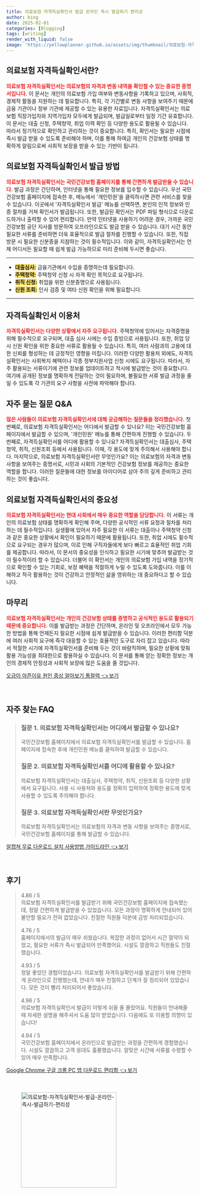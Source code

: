 ```yaml
---
title: 의료보험 자격득실확인서 발급 온라인 즉시 발급하기 편리성
author: bing
date: 2025-02-01
categories: [Blogging]
tags: [writing]
render_with_liquid: false
image: 'https://yellowplanner.github.io/assets/img/thumbnail/의료보험-자격득실확인서-발급-온라인-즉시-발급하기-편리성.webp'
---
```



<h2 id='의료보험_자격득실확인서_정의'>의료보험 자격득실확인서란?</h2>

<p><b><span style="color: #ee2323;">의료보험 자격득실확인서는 의료보험의 자격과 변동 내역을 확인할 수 있는 중요한 증명서입니다.</span></b> 이 문서는 개인의 의료보험 가입 여부와 변동사항을 기록하고 있으며, 사회적, 경제적 활동을 지원하는 데 필요합니다. 특히, 각 기간별로 변동 사항을 보여주기 때문에 금융 기관이나 정부 기관에 제공할 수 있는 유용한 자료입니다. 자격득실확인서는 의료보험 직장가입자와 지역가입자 모두에게 발급되며, 발급일로부터 일정 기간 유효합니다. 이 문서는 대출 신청, 주택청약, 취업 이력 확인 등 다양한 용도로 활용될 수 있습니다. 따라서 정기적으로 확인하고 관리하는 것이 중요합니다. 특히, 확인서는 필요한 시점에 즉시 발급 받을 수 있도록 준비해야 하며, 이를 통해 하여금 개인의 건강보험 상태를 명확하게 알림으로써 사회적 보장을 받을 수 있는 기반이 됩니다.</p>

<h2 id='자격득실확인서_발급방법'>의료보험 자격득실확인서 발급 방법</h2>

<p><b><span style="color: #ee2323;">의료보험 자격득실확인서는 국민건강보험 홈페이지를 통해 간편하게 발급받을 수 있습니다.</span></b> 발급 과정은 간단하며, 인터넷을 통해 필요한 정보를 입수할 수 있습니다. 우선 국민건강보험 홈페이지에 접속한 후, 메뉴에서 '개인민원'을 클릭하시면 관련 서비스를 찾을 수 있습니다. 이곳에서 '자격득실확인서 발급' 메뉴를 선택하면, 본인의 인적 정보와 인증 절차를 거쳐 확인서가 발급됩니다. 또한, 발급된 확인서는 PDF 파일 형식으로 다운로드하거나 출력할 수 있어 편리합니다. 만약 인터넷을 사용하기 어려운 경우, 가까운 국민건강보험 공단 지사를 방문하여 오프라인으로도 발급 받을 수 있습니다. 대기 시간 동안 필요한 서류를 준비하면 더욱 효율적으로 발급 절차를 진행할 수 있습니다. 또한, 직접 방문 시 필요한 신분증을 지참하는 것이 필수적입니다. 이와 같이, 자격득실확인서는 언제 어디서든 필요할 때 쉽게 발급 가능하므로 미리 준비해 두시면 좋습니다.</p>

<hr />

<ul>
    <li><b><span style="background-color: #ffe066;">대출심사:</span></b> 금융기관에서 수입을 증명하는데 필요합니다.</li>
    <li><b><span style="background-color: #ffe066;">주택청약:</span></b> 주택청약 신청 시 자격 확인 목적으로 요구됩니다.</li>
    <li><b><span style="background-color: #ffe066;">취직 신청:</span></b> 취업을 위한 신분증명으로 사용됩니다.</li>
    <li><b><span style="background-color: #ffe066;">신원 조회:</span></b> 인사 검증 및 여타 신원 확인을 위해 필요합니다.</li>
</ul>

<hr />

<h2 id='의료보험_자격득실확인서_이용처'>자격득실확인서 이용처</h2>

<p><b><span style="color: #ee2323;">자격득실확인서는 다양한 상황에서 자주 요구됩니다.</span></b> 주택청약에 있어서는 자격증명을 위해 필수적으로 요구되며, 대출 심사 시에는 수입 증빙으로 사용됩니다. 또한, 취업 당시 신원 확인을 위한 중요한 서류로 활용될 수 있습니다. 특히, 여러 사람과의 고용에 대한 신뢰를 형성하는 데 긍정적인 영향을 미칩니다. 이러한 다양한 활용처 외에도, 자격득실확인서는 사회복지 혜택이나 각종 정부지원사업 신청 시에도 요구됩니다. 따라서, 자주 활용되는 서류이기에 관련 정보를 업데이트하고 적시에 발급받는 것이 중요합니다. 여기에 공개된 정보를 명확하게 전달하는 것이 필요하며, 불필요한 서류 발급 과정을 줄일 수 있도록 각 기관의 요구 사항을 사전에 파악해야 합니다.</p>

<h2 id='자주_묻는_질문'>자주 묻는 질문 Q&A</h2>

<p><b><span style="color: #ee2323;">많은 사람들이 의료보험 자격득실확인서에 대해 궁금해하는 질문들을 정리했습니다.</span></b> 첫 번째로, 의료보험 자격득실확인서는 어디에서 발급할 수 있나요? 이는 국민건강보험 홈페이지에서 발급할 수 있으며, '개인민원' 메뉴를 통해 간편하게 진행할 수 있습니다. 두 번째로, 자격득실확인서를 어디에 활용할 수 있나요? 자격득실확인서는 대출심사, 주택청약, 취직, 신원조회 등에서 사용됩니다. 이때, 각 용도에 맞게 주의해서 사용해야 합니다. 마지막으로, 의료보험 자격득실확인서란 무엇인가요? 이는 의료보험의 자격과 변동 사항을 보여주는 증명서로, 시민과 사회의 기본적인 건강보험 정보를 제공하는 중요한 역할을 합니다. 이러한 질문들에 대한 정보를 아이디어로 삼아 주의 깊게 준비하고 관리하는 것이 좋습니다.</p>

<h2 id='의료보험_자격득실확인서_정보'>의료보험 자격득실확인서의 중요성</h2>

<p><b><span style="color: #ee2323;">의료보험 자격득실확인서는 현대 사회에서 매우 중요한 역할을 담당합니다.</span></b> 이 서류는 개인의 의료보험 상태를 명확하게 확인해 주며, 다양한 공식적인 서류 요청과 절차를 처리하는 데 필수적입니다. 실생활에 있어서 자주 필요한 이 서류는 대출이나 주택청약 신청과 같은 중요한 상황에서 확인이 필요하기 때문에 활용됩니다. 또한, 취업 시에도 필수적으로 요구되는 경우가 많으며, 이로 인해 구직자들에게 보다 빠르고 효율적인 취업 기회를 제공합니다. 따라서, 이 문서의 중요성을 인식하고 필요한 시기에 맞추어 발급받는 것이 필수적이라 할 수 있습니다. 더불어 이 확인서는 개인의 의료보험 가입 내역을 정기적으로 확인할 수 있는 기회로, 보장 혜택을 적절하게 누릴 수 있도록 도와줍니다. 이를 이해하고 적극 활용하는 것이 건강하고 안정적인 삶을 영위하는 데 중요하다고 할 수 있습니다.</p>

<h2 id='마무리'>마무리</h2>

<p><b><span style="color: #ee2323;">의료보험 자격득실확인서는 개인의 건강보험 상태를 증명하고 공식적인 용도로 활용되기 때문에 중요합니다.</span></b> 이를 발급받는 과정은 간단하며, 온라인 및 오프라인에서 모두 가능한 방법을 통해 언제든지 필요한 시점에 쉽게 발급받을 수 있습니다. 이러한 편리함 덕분에 여러 사회적 요구에 즉각 대응할 수 있는 효율적인 도구로 자리 잡고 있습니다. 따라서 적절한 시기에 자격득실확인서를 준비해 두는 것이 바람직하며, 필요한 상황에 맞춰 활용 가능성을 최대한으로 활용하실 수 있습니다. 이 문서를 통해 얻는 정확한 정보는 개인의 경제적 안정성과 사회적 보장에 많은 도움을 줄 것입니다.</p>


<p><a class="click-button" title="오금이 아픈이유 원인 증상 알아보기 통찰력" href="https://yellowplanner.github.io/posts/%EC%98%A4%EA%B8%88%EC%9D%B4-%EC%95%84%ED%94%88%EC%9D%B4%EC%9C%A0-%EC%9B%90%EC%9D%B8-%EC%A6%9D%EC%83%81-%EC%95%8C%EC%95%84%EB%B3%B4%EA%B8%B0-%ED%86%B5%EC%B0%B0%EB%A0%A5/" rel="dofollow">오금이 아픈이유 원인 증상 알아보기 통찰력 👈 보기</a></p><br>
<h2 id='자주_찾는_FAQ'>자주 찾는 FAQ</h2>
<div itemscope="" itemtype="https://schema.org/FAQPage"> 
<blockquote> 
<div itemscope="" itemprop="mainEntity" itemtype="https://schema.org/Question"> 
<h3 itemprop="name">질문 1. 의료보험 자격득실확인서는 어디에서 발급할 수 있나요?</h3> 
<div itemscope="" itemprop="acceptedAnswer" itemtype="https://schema.org/Answer"> 
<span itemprop="text"> 
<p>국민건강보험 홈페이지에서 의료보험 자격득실확인서를 발급할 수 있습니다. 홈페이지에 접속한 후에 개인민원 메뉴를 클릭하여 발급할 수 있습니다.</p> 
</span> </div> </div> 

<div itemscope="" itemprop="mainEntity" itemtype="https://schema.org/Question"> 
<h3 itemprop="name">질문 2. 의료보험 자격득실확인서를 어디에 활용할 수 있나요?</h3> 
<div itemscope="" itemprop="acceptedAnswer" itemtype="https://schema.org/Answer"> 
<span itemprop="text"> 
<p>의료보험 자격득실확인서는 대출심사, 주택청약, 취직, 신원조회 등 다양한 상황에서 요구됩니다. 사용 시 사용처와 용도를 정확히 입력하여 정확한 용도에 맞게 사용할 수 있도록 주의해야 합니다.</p> 
</span> </div> </div>

<div itemscope="" itemprop="mainEntity" itemtype="https://schema.org/Question"> 
<h3 itemprop="name">질문 3. 의료보험 자격득실확인서란 무엇인가요?</h3> 
<div itemscope="" itemprop="acceptedAnswer" itemtype="https://schema.org/Answer"> 
<span itemprop="text"> 
<p>의료보험 자격득실확인서는 의료보험의 자격과 변동 사항을 보여주는 증명서로, 국민건강보험 홈페이지를 통해 발급할 수 있습니다.</p> 
</span> </div> </div> 

<p></blockquote> 
</div></p>
<p><a class="click-button" title="알캡쳐 무료 다운로드 설치 사용방법 가이드라인" href="https://yellowplanner.github.io/posts/%EC%95%8C%EC%BA%A1%EC%B3%90-%EB%AC%B4%EB%A3%8C-%EB%8B%A4%EC%9A%B4%EB%A1%9C%EB%93%9C-%EC%84%A4%EC%B9%98-%EC%82%AC%EC%9A%A9%EB%B0%A9%EB%B2%95-%EA%B0%80%EC%9D%B4%EB%93%9C%EB%9D%BC%EC%9D%B8/" rel="dofollow">알캡쳐 무료 다운로드 설치 사용방법 가이드라인 👈 보기</a></p><br>
<h2 id='후기'>후기</h2>
<div itemscope itemtype="https://schema.org/Product">
  <blockquote>
  <div itemprop="review" itemscope itemtype="https://schema.org/Review">
      <div itemprop="reviewRating" itemscope itemtype="https://schema.org/Rating"> <span itemprop="ratingValue">4.86</span> / <span itemprop="bestRating">5</span> </div>
      <span itemprop="reviewBody">의료보험 자격득실확인서를 발급받기 위해 국민건강보험 홈페이지에 접속했는데, 정말 간편하게 발급받을 수 있었습니다. 모든 과정이 명확하게 안내되어 있어 불안할 필요가 전혀 없었습니다. 친절한 직원들 덕분에 금방 처리되었습니다.</span>
  </div>
  <br>
  <div itemprop="review" itemscope itemtype="https://schema.org/Review">
      <div itemprop="reviewRating" itemscope itemtype="https://schema.org/Rating"> <span itemprop="ratingValue">4.76</span> / <span itemprop="bestRating">5</span> </div>
      <span itemprop="reviewBody">홈페이지에서의 발급이 매우 쉬웠습니다. 복잡한 과정이 없어서 시간 절약이 되었고, 필요한 서류가 즉시 발급되어 만족했어요. 시설도 깔끔하고 직원들도 친절했습니다.</span>
  </div>
  <br>
  <div itemprop="review" itemscope itemtype="https://schema.org/Review">
      <div itemprop="reviewRating" itemscope itemtype="https://schema.org/Rating"> <span itemprop="ratingValue">4.93</span> / <span itemprop="bestRating">5</span> </div>
      <span itemprop="reviewBody">정말 좋았던 경험이었습니다. 의료보험 자격득실확인서를 발급받기 위해 간편하게 온라인으로 진행했는데, 안내가 매우 친절하고 단계가 잘 정리되어 있었습니다. 모든 것이 빨리 처리되어서 좋았습니다.</span>
  </div>
  <br>
  <div itemprop="review" itemscope itemtype="https://schema.org/Review">
      <div itemprop="reviewRating" itemscope itemtype="https://schema.org/Rating"> <span itemprop="ratingValue">4.96</span> / <span itemprop="bestRating">5</span> </div>
      <span itemprop="reviewBody">의료보험 자격득실확인서 발급이 이렇게 쉬울 줄 몰랐어요. 직원들이 안내해줄 때 자세한 설명을 해주셔서 도움 많이 받았습니다. 다음에도 또 이용할 의향이 있습니다!</span>
  </div>
  <br>
  <div itemprop="review" itemscope itemtype="https://schema.org/Review">
      <div itemprop="reviewRating" itemscope itemtype="https://schema.org/Rating"> <span itemprop="ratingValue">4.94</span> / <span itemprop="bestRating">5</span> </div>
      <span itemprop="reviewBody">국민건강보험 홈페이지에서 온라인으로 발급받는 과정을 간편하게 경험했습니다. 시설도 깔끔하고 고객 응대도 훌륭했습니다. 알맞은 시간에 서류를 수령할 수 있어 매우 만족합니다.</span>
  </div>
  </blockquote>
</div>
<p><a class="click-button" title="Google Chrome 구글 크롬 PC 앱 다운로드 편리함" href="https://yellowplanner.github.io/posts/Google-Chrome-%EA%B5%AC%EA%B8%80-%ED%81%AC%EB%A1%AC-PC-%EC%95%B1-%EB%8B%A4%EC%9A%B4%EB%A1%9C%EB%93%9C-%ED%8E%B8%EB%A6%AC%ED%95%A8/" rel="dofollow">Google Chrome 구글 크롬 PC 앱 다운로드 편리함 👈 보기</a></p><br>
<figure class="image"><img src="https://yellowplanner.github.io/assets/img/thumbnail/의료보험-자격득실확인서-발급-온라인-즉시-발급하기-편리성.webp" alt="의료보험-자격득실확인서-발급-온라인-즉시-발급하기-편리성" width="256" height="256"></figure>